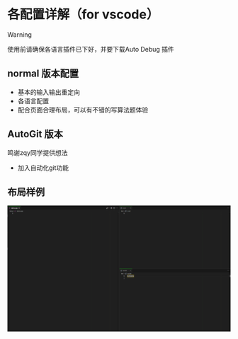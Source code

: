 # 各配置详解（for vscode）



> [!WARNING]
>
> 使用前请确保各语言插件已下好，并要下载Auto Debug 插件



## normal 版本配置



- 基本的输入输出重定向
- 各语言配置
- 配合页面合理布局，可以有不错的写算法题体验



## AutoGit 版本



鸣谢zqy同学提供想法

- 加入自动化git功能



## 布局样例

![image-20241204173113180](.\img\image-20241204173113180.png)



